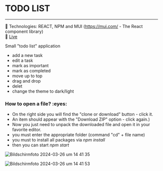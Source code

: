 <h1> TODO LIST </h1>

-------

🔶 Technologies: REACT, NPM and MUI (https://mui.com/ -  The React component library)
<br>
🔶 [Live ](https://todo-react2-wheat.vercel.app/)


Small "todo list" application

- add a new task
- edit a task
- mark as important
- mark as completed
- move up to top
- drag and drop
- delet
- change the theme to dark/light


<h3>How to open a file? :eyes: </h3>

* On the right side you will find the "clone or download" button - click it.
* An item should appear with the "Download ZIP" option - click again.)
* Now you just need to unpack the downloaded file and open it in your favorite editor.
* you must enter the appropriate folder (command "cd" + file name)
* you must to install all packages via *npm install*
* then you can start *npm start*


![Bildschirmfoto 2024-03-26 um 14 41 35](https://github.com/martynakiljan/todo-react/assets/59742201/0f89a04e-a696-40a9-9420-fa07e99f6436)

![Bildschirmfoto 2024-03-26 um 14 41 53](https://github.com/martynakiljan/todo-react/assets/59742201/fdffe9b4-8003-4092-aaca-e8fc369aaf4f)
